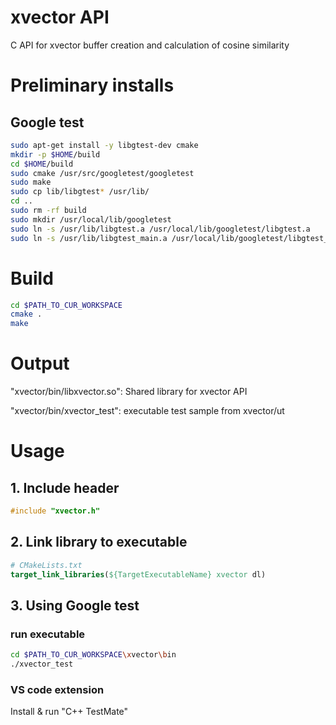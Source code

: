 # xvector API
C API for xvector buffer creation and calculation of cosine similarity

# Preliminary installs
## Google test
```bash
sudo apt-get install -y libgtest-dev cmake
mkdir -p $HOME/build
cd $HOME/build
sudo cmake /usr/src/googletest/googletest
sudo make
sudo cp lib/libgtest* /usr/lib/
cd ..
sudo rm -rf build
sudo mkdir /usr/local/lib/googletest
sudo ln -s /usr/lib/libgtest.a /usr/local/lib/googletest/libgtest.a
sudo ln -s /usr/lib/libgtest_main.a /usr/local/lib/googletest/libgtest_main.a
```


# Build
```bash
cd $PATH_TO_CUR_WORKSPACE
cmake .
make
```

# Output
"xvector/bin/libxvector.so": Shared library for xvector API 


"xvector/bin/xvector_test": executable test sample from xvector/ut


# Usage
## 1. Include header
```c
#include "xvector.h"
```
## 2. Link library to executable
```cmake
# CMakeLists.txt
target_link_libraries(${TargetExecutableName} xvector dl)
```

## 3. Using Google test
### run executable
```bash
cd $PATH_TO_CUR_WORKSPACE\xvector\bin
./xvector_test
```

### VS code extension

Install & run "C++ TestMate"
